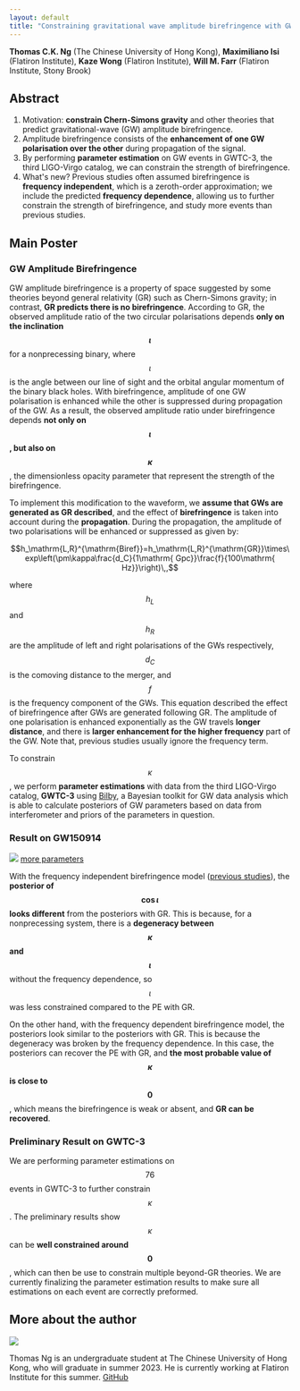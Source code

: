 ```yaml
---
layout: default
title: "Constraining gravitational wave amplitude birefringence with GWTC-3"
---
```


<script type="text/javascript" async
    src="https://cdn.mathjax.org/mathjax/latest/MathJax.js?config=TeX-MML-AM_CHTML">
</script>

**Thomas C.K. Ng** (The Chinese University of Hong Kong),
**Maximiliano Isi** (Flatiron Institute),
**Kaze Wong** (Flatiron Institute),
**Will M. Farr** (Flatiron Institute, Stony Brook)

## Abstract

1. Motivation: **constrain Chern-Simons gravity** and other theories that predict gravitational-wave (GW) amplitude birefringence.
2. Amplitude birefringence consists of the **enhancement of one GW polarisation over the other** during propagation of the signal.
3. By performing **parameter estimation** on GW events in GWTC-3, the third LIGO-Virgo catalog, we can constrain the strength of birefringence.
4. What's new? Previous studies often assumed birefringence is **frequency independent**, which is a zeroth-order approximation; we include the predicted **frequency dependence**, allowing us to further constrain the strength of birefringence, and study more events than previous studies.

## Main Poster

### GW Amplitude Birefringence

GW amplitude birefringence is a property of space suggested by some theories beyond general relativity (GR) such as Chern-Simons gravity;
in contrast, **GR predicts there is no birefringence**.
According to GR, the observed amplitude ratio of the two circular polarisations depends **only on the inclination $$\iota$$** for a nonprecessing binary,
where $$\iota$$ is the angle between our line of sight and the orbital angular momentum of the binary black holes.
With birefringence, amplitude of one GW polarisation is enhanced while the other is suppressed during propagation of the GW.
As a result, the observed amplitude ratio under birefringence depends **not only on $$\iota$$, but also on $$\kappa$$**,
the dimensionless opacity parameter that represent the strength of the birefringence.

To implement this modification to the waveform, we **assume that GWs are generated as GR described**,
and the effect of **birefringence** is taken into account during the **propagation**.
During the propagation, the amplitude of two polarisations will be enhanced or suppressed as given by:

$$h_\mathrm{L,R}^{\mathrm{Biref}}=h_\mathrm{L,R}^{\mathrm{GR}}\times\exp\left(\pm\kappa\frac{d_C}{1\mathrm{ Gpc}}\frac{f}{100\mathrm{ Hz}}\right)\,,$$

where $$h_L$$ and $$h_R$$ are the amplitude of left and right polarisations of the GWs respectively, $$d_C$$ is the comoving distance to the merger,
and $$f$$ is the frequency component of the GWs. This equation described the effect of birefringence after GWs are generated following GR. The amplitude of one polarisation is enhanced exponentially as the GW travels **longer distance**, and there is **larger enhancement for the higher frequency** part of the GW.
Note that, previous studies usually ignore the frequency term.

To constrain $$\kappa$$, we perform **parameter estimations** with data from the third LIGO-Virgo catalog,
**GWTC-3** using <a href="https://lscsoft.docs.ligo.org/bilby/">Bilby</a>,
a Bayesian toolkit for GW data analysis which is able to calculate posteriors of GW parameters based on data from
interferometer and priors of the parameters in question.

### Result on GW150914

<img src="{{site.baseurl}}/public/image/GW150914_3_parameters.png"/> 
<a href="{{site.baseurl}}/public/image/GW150914_9_parameters.png">more parameters</a>

With the frequency independent birefringence model (<a href="https://arxiv.org/abs/2101.11153">previous studies</a>),
the **posterior of $$\cos\iota$$ looks different** from the posteriors with GR.
This is because, for a nonprecessing system, there is a **degeneracy between $$\kappa$$ and $$\iota$$** without the frequency dependence,
so $$\iota$$ was less constrained compared to the PE with GR.
<!-- **[MI: not only it was less constrained: there are some specific degeneracies between $$\kappa$$ and $$\iota$$---can you explain them?]** -->
On the other hand, with the frequency dependent birefringence model, the posteriors look similar to the posteriors with GR.
This is because the degeneracy was broken by the frequency dependence. In this case, the posteriors can recover the PE with GR,
and **the most probable value of $$\kappa$$ is close to $$0$$**, which means the birefringence is weak or absent, and **GR can be recovered**.

### Preliminary Result on GWTC-3

We are performing parameter estimations on $$76$$ events in GWTC-3 to further constrain $$\kappa$$.
The preliminary results show $$\kappa$$ can be **well constrained around $$0$$**,
which can then be use to constrain multiple beyond-GR theories.
We are currently finalizing the parameter estimation results to make sure all estimations on each event are correctly preformed.
<!-- **[MI: the most important thing to highlight is that the constraint on $$\kappa$$ is very tight]** -->

## More about the author

<img src="{{site.baseurl}}/public/image/Thomas.jpg"/> 

Thomas Ng is an undergraduate student at The Chinese University of Hong Kong, who will graduate in summer 2023.
He is currently working at Flatiron Institute for this summer. [GitHub](https://github.com/thomasckng)
